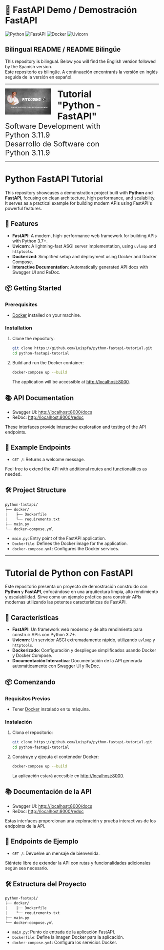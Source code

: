 # 🐍 FastAPI Demo / Demostración FastAPI

![Python](https://img.shields.io/badge/Python-3.11-blue?logo=python)
![FastAPI](https://img.shields.io/badge/FastAPI-Modern%20Web%20Framework-009688?logo=fastapi)
![Docker](https://img.shields.io/badge/Docker-Required-blue?logo=docker)
![Uvicorn](https://img.shields.io/badge/Uvicorn-ASGI%20Server-critical?logo=uvicorn)

## Bilingual README / README Bilingüe

This repository is bilingual. Below you will find the English version followed by the Spanish version.  
Este repositorio es bilingüe. A continuación encontrarás la versión en inglés seguida de la versión en español.

---

<div style="display: block; text-align: center;">
<img src="youtube-banner.png" alt="@fitCoding - Python - FastAPI" style="max-width: 30%; float: left; margin-right: 20px;">

  <div style="max-width: 70%; text-align: left;">
    <strong style="font-size: 30px; font-weight: bold;">Tutorial "Python - FastAPI"</strong>
    <br>
    <span style="font-size: 24px;">Software Development with Python 3.11.9</span>
    <br>
    <span style="font-size: 24px;">Desarrollo de Software con Python 3.11.9</span>
  </div>
</div>
<p></p>

---

# Python FastAPI Tutorial

This repository showcases a demonstration project built with **Python** and **FastAPI**, focusing on clean architecture, high performance, and scalability. It serves as a practical example for building modern APIs using FastAPI's powerful features.

## 🚀 Features

- **FastAPI**: A modern, high-performance web framework for building APIs with Python 3.7+.
- **Uvicorn**: A lightning-fast ASGI server implementation, using `uvloop` and `httptools`.
- **Dockerized**: Simplified setup and deployment using Docker and Docker Compose.
- **Interactive Documentation**: Automatically generated API docs with Swagger UI and ReDoc.

## 📦 Getting Started

### Prerequisites

- [Docker](https://www.docker.com/get-started) installed on your machine.

### Installation

1. Clone the repository:

   ```bash
   git clone https://github.com/Luispfa/python-fastapi-tutorial.git
   cd python-fastapi-tutorial
   ```

2. Build and run the Docker container:

   ```bash
   docker-compose up --build
   ```

   The application will be accessible at [http://localhost:8000](http://localhost:8000).

## 📚 API Documentation

- Swagger UI: [http://localhost:8000/docs](http://localhost:8000/docs)
- ReDoc: [http://localhost:8000/redoc](http://localhost:8000/redoc)

These interfaces provide interactive exploration and testing of the API endpoints.

## 🧪 Example Endpoints

- `GET /`: Returns a welcome message.

Feel free to extend the API with additional routes and functionalities as needed.

## 🛠️ Project Structure

```
python-fastapi/
├── docker/
|    ├── Dockerfile
|    └── requirements.txt
├── main.py
└── docker-compose.yml
```

- `main.py`: Entry point of the FastAPI application.
- `Dockerfile`: Defines the Docker image for the application.
- `docker-compose.yml`: Configures the Docker services.

---

# Tutorial de Python con FastAPI

Este repositorio presenta un proyecto de demostración construido con **Python** y **FastAPI**, enfocándose en una arquitectura limpia, alto rendimiento y escalabilidad. Sirve como un ejemplo práctico para construir APIs modernas utilizando las potentes características de FastAPI.

## 🚀 Características

- **FastAPI**: Un framework web moderno y de alto rendimiento para construir APIs con Python 3.7+.
- **Uvicorn**: Un servidor ASGI extremadamente rápido, utilizando `uvloop` y `httptools`.
- **Dockerizado**: Configuración y despliegue simplificados usando Docker y Docker Compose.
- **Documentación Interactiva**: Documentación de la API generada automáticamente con Swagger UI y ReDoc.

## 📦 Comenzando

### Requisitos Previos

- Tener [Docker](https://www.docker.com/get-started) instalado en tu máquina.

### Instalación

1. Clona el repositorio:

   ```bash
   git clone https://github.com/Luispfa/python-fastapi-tutorial.git
   cd python-fastapi-tutorial
   ```

2. Construye y ejecuta el contenedor Docker:

   ```bash
   docker-compose up --build
   ```

   La aplicación estará accesible en [http://localhost:8000](http://localhost:8000).

## 📚 Documentación de la API

- Swagger UI: [http://localhost:8000/docs](http://localhost:8000/docs)
- ReDoc: [http://localhost:8000/redoc](http://localhost:8000/redoc)

Estas interfaces proporcionan una exploración y prueba interactivas de los endpoints de la API.

## 🧪 Endpoints de Ejemplo

- `GET /`: Devuelve un mensaje de bienvenida.

Siéntete libre de extender la API con rutas y funcionalidades adicionales según sea necesario.

## 🛠️ Estructura del Proyecto

```
python-fastapi/
├── docker/
|    ├── Dockerfile
|    └── requirements.txt
├── main.py
└── docker-compose.yml
```

- `main.py`: Punto de entrada de la aplicación FastAPI.
- `Dockerfile`: Define la imagen Docker para la aplicación.
- `docker-compose.yml`: Configura los servicios Docker.

